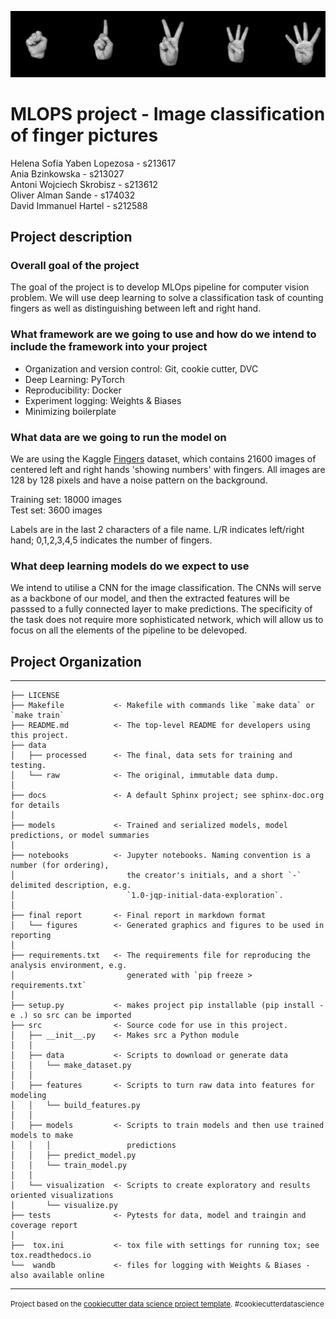![alt text](https://github.com/helenyaben/dtu_mlops_project/blob/master/final_report/figures/dataset-cover.jpg)
# MLOPS project - Image classification of finger pictures

Helena Sofía Yaben Lopezosa - s213617 \
Ania Bzinkowska - s213027 \
Antoni  Wojciech Skrobisz - s213612 \
Oliver Alman Sande - s174032 \
David Immanuel Hartel - s212588 

## Project description


### Overall goal of the project
The goal of the project is to develop MLOps pipeline for computer vision problem. We will use deep learning to solve a classification task of counting fingers as well as distinguishing between left and right hand.


### What framework are we going to use and how do we intend to include the framework into your project

 - Organization and version control: Git, cookie cutter, DVC
 - Deep Learning: PyTorch
 - Reproducibility: Docker
 - Experiment logging: Weights & Biases
 - Minimizing boilerplate


### What data are we going to run the model on
We are using the Kaggle [Fingers](https://www.kaggle.com/datasets/koryakinp/fingers) dataset, which contains 21600 images of centered left and right hands 'showing numbers' with fingers. All images are 128 by 128 pixels and have a noise pattern on the background.

Training set: 18000 images \
Test set: 3600 images 

Labels are in the last 2 characters of a file name. L/R indicates left/right hand; 0,1,2,3,4,5 indicates the number of fingers.


### What deep learning models do we expect to use
We intend to utilise a CNN for the image classification. The CNNs will serve as a backbone of our model, and then the extracted features will be passsed to a fully connected layer to make predictions. The specificity of the task does not require more sophisticated network, which will allow us to focus on all the elements of the pipeline to be delevoped.


## Project Organization
------------

    ├── LICENSE
    ├── Makefile           <- Makefile with commands like `make data` or `make train`
    ├── README.md          <- The top-level README for developers using this project.
    ├── data
    │   ├── processed      <- The final, data sets for training and testing.
    │   └── raw            <- The original, immutable data dump.
    │
    ├── docs               <- A default Sphinx project; see sphinx-doc.org for details
    │
    ├── models             <- Trained and serialized models, model predictions, or model summaries
    │
    ├── notebooks          <- Jupyter notebooks. Naming convention is a number (for ordering),
    │                         the creator's initials, and a short `-` delimited description, e.g.
    │                         `1.0-jqp-initial-data-exploration`.
    │
    ├── final report       <- Final report in markdown format
    │   └── figures        <- Generated graphics and figures to be used in reporting
    │
    ├── requirements.txt   <- The requirements file for reproducing the analysis environment, e.g.
    │                         generated with `pip freeze > requirements.txt`
    │
    ├── setup.py           <- makes project pip installable (pip install -e .) so src can be imported
    ├── src                <- Source code for use in this project.
    │   ├── __init__.py    <- Makes src a Python module
    │   │
    │   ├── data           <- Scripts to download or generate data
    │   │   └── make_dataset.py
    │   │
    │   ├── features       <- Scripts to turn raw data into features for modeling
    │   │   └── build_features.py
    │   │
    │   ├── models         <- Scripts to train models and then use trained models to make
    │   │   │                 predictions
    │   │   ├── predict_model.py
    │   │   └── train_model.py
    │   │
    │   └── visualization  <- Scripts to create exploratory and results oriented visualizations
    │       └── visualize.py
    ├── tests              <- Pytests for data, model and traingin and coverage report
    │
    ├──  tox.ini           <- tox file with settings for running tox; see tox.readthedocs.io
    └──  wandb             <- files for logging with Weights & Biases - also available online


--------

<p><small>Project based on the <a target="_blank" href="https://drivendata.github.io/cookiecutter-data-science/">cookiecutter data science project template</a>. #cookiecutterdatascience</small></p>
